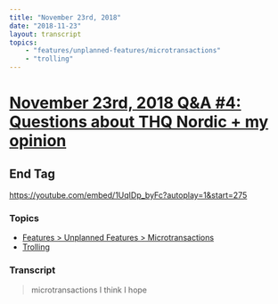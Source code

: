 ```yaml
---
title: "November 23rd, 2018"
date: "2018-11-23"
layout: transcript
topics: 
    - "features/unplanned-features/microtransactions"
    - "trolling"
---
```

# [November 23rd, 2018 Q&A #4: Questions about THQ Nordic + my opinion](../2018-11-23.md)
## End Tag
https://youtube.com/embed/1UqIDp_byFc?autoplay=1&start=275
### Topics
* [Features > Unplanned Features > Microtransactions](../topics/features/unplanned-features/microtransactions.md)
* [Trolling](../topics/trolling.md)

### Transcript

> microtransactions I think I hope
